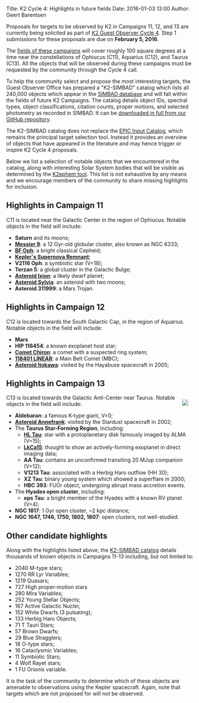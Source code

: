 Title: K2 Cycle 4: Highlights in future fields
Date: 2016-01-03 13:00
Author: Geert Barentsen

Proposals for targets to be observed by K2 in Campaigns 11, 12, and 13
are currently being solicited as part of [K2 Guest Observer Cycle 4](call-for-k2-go-cycle-4-proposals-for-campaigns-11-12-and-13.html).
Step 1 submissions for these proposals are due on **February 5, 2016**.

The [fields of these campaigns](k2-fields.html) 
will cover roughly 100 square degrees at a time near the
constellations of Ophiucus (C11), Aquarius (C12), and Taurus (C13).
All the objects that will be observed during these campaigns must be
requested by the community through the Cycle 4 call.

To help the community select and propose the most interesting targets,
the Guest Observer Office has prepared a "K2-SIMBAD" catalog which lists all 240,000 objects which appear in the [SIMBAD database](http://simbad.u-strasbg.fr) and will fall within the fields of future K2 Campaigns.
The catalog details object IDs, spectral types, object classifications, citation counts, proper motions, and selected photometry as recorded in SIMBAD. It can be [downloaded in full from our GitHub repository](https://github.com/KeplerGO/K2FootprintFiles/tree/master/simbad).

The K2-SIMBAD catalog does not replace the [EPIC Input Catalog](https://archive.stsci.edu/k2/epic/search.php), which remains the principal target selection tool. Instead it provides an overview of objects that have appeared in the literature and may hence trigger or inspire K2 Cycle 4 proposals.

Below we list a selection of notable objects that we encountered in the  catalog, along with interesting Solar System bodies
that will be visible as determined by the [K2ephem tool](https://github.com/KeplerGO/K2ephem).  This list is not exhaustive by any means and we encourage members of the community to share missing highlights for inclusion.


## Highlights in Campaign 11

C11 is located near the Galactic Center in the region of Ophiucus.
Notable objects in the field will include:

* **Saturn** and its moons;
* **[Messier 9](https://en.wikipedia.org/wiki/Messier_9)**: a 12 Gyr-old globular cluster, also known as NGC 6333;
* **[BF Oph](http://simbad.u-strasbg.fr/simbad/sim-id?Ident=GCVS%20BF%20Oph)**: a bright classical Cepheid;
* **[Kepler's Supernova Remnant](https://en.wikipedia.org/wiki/Kepler%27s_Supernova)**;
* **V2116 Oph**: a symbiotic star (V=18);
* **Terzan 5**: a global cluster in the Galactic Bulge;
* **[Asteroid Ixion](https://en.wikipedia.org/wiki/28978_Ixion)**: a likely dwarf planet;
* **[Asteroid Sylvia](https://en.wikipedia.org/wiki/87_Sylvia)**: an asteroid with two moons;
* **Asteroid 311999**: a Mars Trojan.


## Highlights in Campaign 12

C12 is located towards the South Galactic Cap, in the region of Aquarius.
Notable objects in the field will include:

* **Mars**
* **HIP 116454**: a known exoplanet host star;
* **[Comet Chiron](https://en.wikipedia.org/wiki/2060_Chiron)**: a comet with a suspected ring system;
* **[118401 LINEAR](https://en.wikipedia.org/wiki/118401_LINEAR)**: a Main Belt Comet (MBC);
* **[Asteroid Itokawa](https://en.wikipedia.org/wiki/25143_Itokawa)**: visited by the Hayabuse spacecraft in 2005;


## Highlights in Campaign 13

<img src="https://upload.wikimedia.org/wikipedia/commons/thumb/9/9d/HL_Tau_protoplanetary_disk.jpg/225px-HL_Tau_protoplanetary_disk.jpg" class="img-responsive" style="float:right; padding:1em;">

C13 is located towards the Galactic Anti-Center near Taurus.
Notable objects in the field will include:

* **Aldebaran**: a famous K-type giant, V=0;
* **[Asteroid Annefrank](https://en.wikipedia.org/wiki/5535_Annefrank)**: visited by the Stardust spacecraft in 2002;
* The **Taurus Star-Forming Region**, including:
    - **[HL Tau](https://en.wikipedia.org/wiki/HL_Tauri)**: star with a protoplanetary disk famously imaged by ALMA (V=15);
    - **[LkCa15](https://en.wikipedia.org/wiki/LkCa_15_b)**: thought to show an actively-forming exoplanet in direct imaging data;
    - **AA Tau**: contains an unconfirmed transiting 20 MJup companion (V=12);
    - **V1213 Tau**: associated with a Herbig Haro outflow (HH 30);
    - **XZ Tau**: binary young system which showed a superflare in 2000;
    - **HBC 393**: FUOr object, undergoing abrupt mass accretion events.
* The **Hyades open cluster**, including:
    - **eps Tau**: a bright member of the Hyades with a known RV planet (V=4);
* **NGC 1817**: 1 Gyr open cluster, ~2 kpc distance;
* **NGC 1647, 1746, 1750, 1802, 1807**: open clusters, not well-studied.


## Other candidate highlights

Along with the highlights listed above, the [K2-SIMBAD catalog](https://github.com/KeplerGO/K2FootprintFiles/tree/master/simbad) details thousands of known
objects in Campaigns 11-13 including, but not limited to:

* 2040 M-type stars;
* 1270 RR Lyr Variables;
* 1219 Quasars;
* 727 High proper-motion stars
* 280 Mira Variables;
* 252 Young Stellar Objects;
* 167 Active Galactic Nuclei;
* 152 White Dwarfs (3 pulsating);
* 133 Herbig Haro Objects;
* 71 T Tauri Stars;
* 57 Brown Dwarfs;
* 29 Blue Stragglers;
* 18 O-type stars;
* 16 Cataclysmic Variables;
* 11 Symbiotic Stars;
* 4 Wolf Rayet stars;
* 1 FU Orionis variable.

It is the task of the community to determine which of these objects
are amenable to observations using the Kepler spacecraft.
Again, note that targets which are not proposed for will not be observed.

